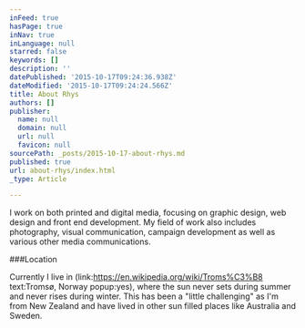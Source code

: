 ```yaml
---
inFeed: true
hasPage: true
inNav: true
inLanguage: null
starred: false
keywords: []
description: ''
datePublished: '2015-10-17T09:24:36.938Z'
dateModified: '2015-10-17T09:24:24.566Z'
title: About Rhys
authors: []
publisher:
  name: null
  domain: null
  url: null
  favicon: null
sourcePath: _posts/2015-10-17-about-rhys.md
published: true
url: about-rhys/index.html
_type: Article

---
```

I work on both printed and digital media, focusing on graphic design, web design and front end development. My field of work also includes photography, visual communication, campaign development as well as various other media communications.

\#\#\#Location

Currently I live in (link:https://en.wikipedia.org/wiki/Troms%C3%B8 text:Tromsø, Norway popup:yes), where the sun never sets during summer and never rises during winter. This has been a "little challenging" as I'm from New Zealand and have lived in other sun filled places like Australia and Sweden.